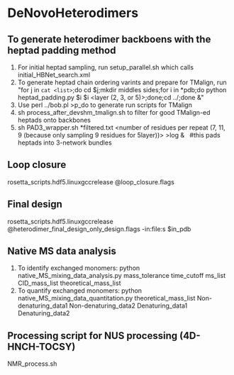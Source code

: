 # DeNovoHeterodimers
## To generate heterodimer backboens with the heptad padding method
1. For initial heptad sampling, run setup_parallel.sh which calls initial_HBNet_search.xml
2. To generate heptad chain ordering varints and prepare for TMalign, run
  		"for j in `cat <list>`;do cd $j;mkdir middles sides;for i in *pdb;do python heptad_padding.py $i $i <layer (2, 3, or 5)>;done;cd ../;done &"
3. Use perl ../bob.pl >p_do to generate run scripts for TMalign
4. sh process_after_devshm_tmalign.sh to filter for good TMalign-ed heptads onto backbones
5. sh PAD3_wrapper.sh *filtered.txt <number of residues per repeat (7, 11, 9 (because only sampling 9 residues for 5layer))> >log &   #this pads heptads into 3-network bundles

## Loop closure
rosetta_scripts.hdf5.linuxgccrelease @loop_closure.flags

## Final design
rosetta_scripts.hdf5.linuxgccrelease @heterodimer_final_design_only_design.flags -in:file:s $in_pdb

## Native MS data analysis
1. To identify exchanged monomers: python native_MS_mixing_data_analysis.py mass_tolerance time_cutoff ms_list CID_mass_list theoretical_mass_list
2. To quantify exchanged monomers: python native_MS_mixing_data_quantitation.py theoretical_mass_list Non-denaturing_data1 Non-denaturing_data2 Denaturing_data1 Denaturing_data2

## Processing script for NUS processing (4D-HNCH-TOCSY)
NMR_process.sh
